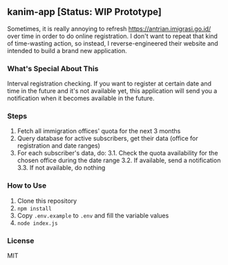 ## kanim-app [Status: WIP Prototype]

Sometimes, it is really annoying to refresh https://antrian.imigrasi.go.id/ over time in order to do online registration. I don't want to repeat that kind of time-wasting action, so instead, I reverse-engineered their website and intended to build a brand new application.

### What's Special About This

Interval registration checking. If you want to register at certain date and time in the future and it's not available yet, this application will send you a notification when it becomes available in the future.

### Steps

1. Fetch all immigration offices' quota for the next 3 months
2. Query database for active subscribers, get their data (office for registration and date ranges)
3. For each subscriber's data, do:
    3.1. Check the quota availability for the chosen office during the date range
    3.2. If available, send a notification
    3.3. If not available, do nothing

### How to Use

1. Clone this repository
2. `npm install`
3. Copy `.env.example` to `.env` and fill the variable values
4. `node index.js`

### License

MIT

